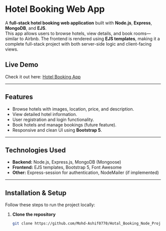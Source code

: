 # Hotel Booking Web App

A **full-stack hotel booking web application** built with **Node.js**, **Express**, **MongoDB**, and **EJS**.  
This app allows users to browse hotels, view details, and book rooms—similar to Airbnb. The frontend is rendered using **EJS templates**, making it a complete full-stack project with both server-side logic and client-facing views.

## Live Demo
Check it out here: [Hotel Booking App](https://hotal-booking-node-project.onrender.com/listings)

---

## Features
- Browse hotels with images, location, price, and description.
- View detailed hotel information.
- User registration and login functionality.
- Book hotels and manage bookings (future feature).
- Responsive and clean UI using **Bootstrap 5**.

---

## Technologies Used
- **Backend:** Node.js, Express.js, MongoDB (Mongoose)
- **Frontend:** EJS templates, Bootstrap 5, Font Awesome
- **Other:** Express-session for authentication, NodeMailer (if implemented)

---

## Installation & Setup

Follow these steps to run the project locally:

1. **Clone the repository**
   ```bash
   git clone https://github.com/Mohd-Ashif0770/Hotal_Booking_Node_Project.git
